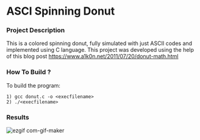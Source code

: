 # ASCI Spinning Donut

### Project Description
This is a colored spinning donut, fully simulated with just ASCII codes and implemented using C language. This project was developed using the help of this blog post https://www.a1k0n.net/2011/07/20/donut-math.html
      
### How To Build ?

To build the program: 

	1) gcc donut.c -o <execfilename>
	2) ./<execfilename>
	
### Results

![ezgif com-gif-maker](https://user-images.githubusercontent.com/56271967/175794269-1cf476b3-f89c-4a76-ba4d-196065578419.gif)
